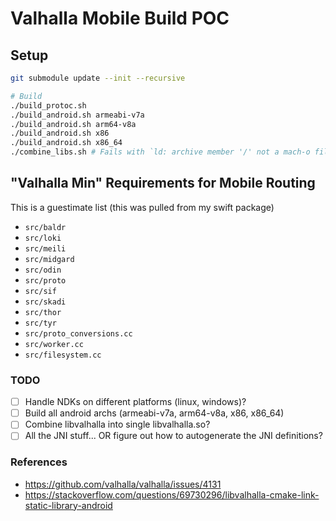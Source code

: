 # Valhalla Mobile Build POC

## Setup

```sh
git submodule update --init --recursive

# Build 
./build_protoc.sh
./build_android.sh armeabi-v7a
./build_android.sh arm64-v8a
./build_android.sh x86
./build_android.sh x86_64
./combine_libs.sh # Fails with `ld: archive member '/' not a mach-o file`
```

## "Valhalla Min" Requirements for Mobile Routing

This is a guestimate list (this was pulled from my swift package)

* `src/baldr`
* `src/loki`
* `src/meili`
* `src/midgard`
* `src/odin`
* `src/proto`
* `src/sif`
* `src/skadi`
* `src/thor`
* `src/tyr`
* `src/proto_conversions.cc`
* `src/worker.cc`
* `src/filesystem.cc`

### TODO

- [ ] Handle NDKs on different platforms (linux, windows)?
- [ ] Build all android archs (armeabi-v7a, arm64-v8a, x86, x86_64)
- [ ] Combine libvalhalla into single libvalhalla.so?
- [ ] All the JNI stuff... OR figure out how to autogenerate the JNI definitions?

### References
 
* https://github.com/valhalla/valhalla/issues/4131
* https://stackoverflow.com/questions/69730296/libvalhalla-cmake-link-static-library-android